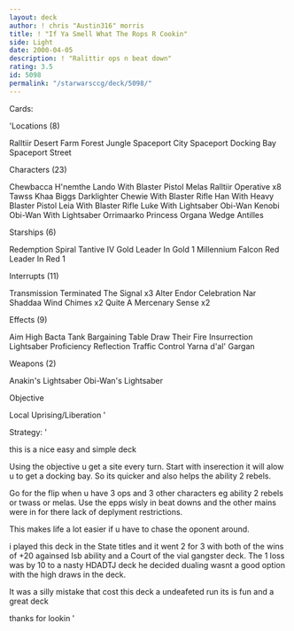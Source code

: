 ```yaml
---
layout: deck
author: ! chris "Austin316" morris
title: ! "If Ya Smell What The Rops R Cookin"
side: Light
date: 2000-04-05
description: ! "Ralittir ops n beat down"
rating: 3.5
id: 5098
permalink: "/starwarsccg/deck/5098/"
---
```

Cards: 

'Locations (8)

Ralltiir
Desert
Farm
Forest
Jungle
Spaceport City
Spaceport Docking Bay
Spaceport Street

Characters (23)

Chewbacca
H'nemthe
Lando With Blaster Pistol
Melas
Ralltiir Operative x8
Tawss Khaa
Biggs Darklighter
Chewie With Blaster Rifle
Han With Heavy Blaster Pistol
Leia With Blaster Rifle
Luke With Lightsaber
Obi-Wan Kenobi
Obi-Wan With Lightsaber
Orrimaarko
Princess Organa
Wedge Antilles

Starships (6)

Redemption
Spiral
Tantive IV
Gold Leader In Gold 1
Millennium Falcon
Red Leader In Red 1

Interrupts (11)

Transmission Terminated
The Signal x3
Alter
Endor Celebration
Nar Shaddaa Wind Chimes x2
Quite A Mercenary
Sense x2

Effects (9)

Aim High
Bacta Tank
Bargaining Table
Draw Their Fire
Insurrection
Lightsaber Proficiency
Reflection
Traffic Control
Yarna d'al' Gargan

Weapons (2)

Anakin's Lightsaber
Obi-Wan's Lightsaber

Objective

Local Uprising/Liberation
'

Strategy: '

this is a nice easy and simple deck

Using the objective u get a site every turn.
Start with inserection it will alow u to get a docking bay. So its quicker and also helps the ability 2 rebels.

Go for the flip when u have 3 ops and 3 other characters eg ability 2 rebels or twass or melas.
Use the epps wisly in beat downs and the other mains were in for there lack of deplyment restrictions.

This makes life a lot easier if u have to chase the oponent around.

i played this deck in the State titles and it went 2 for 3 with both of the wins of +20 againsed Isb ability and a Court of the vial gangster deck. The 1 loss was by 10 to a nasty HDADTJ deck he decided dualing wasnt a good option with the high draws in the deck.

It was a silly mistake that cost this deck a undeafeted run its is fun and a great deck

thanks for lookin  '
